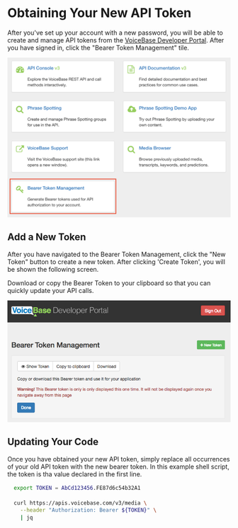 # Obtaining Your New API Token

After you've set up your account with a new password, you will be able to create and manage API tokens from the [VoiceBase Developer Portal](https://apis.voicebase.com/developer-portal/). After you have signed in, click the "Bearer Token Management" tile.

![Token Management Screen Shot](https://github.com/Daniel085/bucket/raw/master/tokenmgmt.png)

## Add a New Token
After you have navigated to the Bearer Token Management, click the "New Token" button to create a new token. After clicking 'Create Token', you will be shown the following screen.

Download or copy the Bearer Token to your clipboard so that you can quickly update your API calls.

![Dev Portal Screen Shot](https://github.com/Daniel085/bucket/raw/master/tokenConfirm.png)

## Updating Your Code
Once you have obtained your new API token, simply replace all occurrences of your old API token with the new bearer token. In this example shell script, the token is tha value declared in the first line.

```sh
  export TOKEN = AbCd123456.FE87d6c54b32A1

  curl https://apis.voicebase.com/v3/media \
    --header "Authorization: Bearer ${TOKEN}" \
    | jq
```
